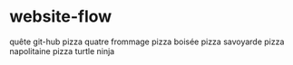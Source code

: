 # website-flow
quête git-hub
pizza quatre frommage
pizza boisée
pizza savoyarde
pizza napolitaine
pizza turtle ninja
